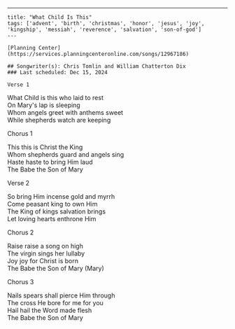 ---
    title: "What Child Is This"
    tags: ['advent', 'birth', 'christmas', 'honor', 'jesus', 'joy', 'kingship', 'messiah', 'reverence', 'salvation', 'son-of-god']
    ---

    [Planning Center](https://services.planningcenteronline.com/songs/12967186)

    ## Songwriter(s): Chris Tomlin and William Chatterton Dix
    ### Last scheduled: Dec 15, 2024          

    Verse 1  
  
What Child is this who laid to rest  
On Mary's lap is sleeping  
Whom angels greet with anthems sweet  
While shepherds watch are keeping  
  
Chorus 1  
  
This this is Christ the King  
Whom shepherds guard and angels sing  
Haste haste to bring Him laud  
The Babe the Son of Mary  
  
Verse 2  
  
So bring Him incense gold and myrrh  
Come peasant king to own Him  
The King of kings salvation brings  
Let loving hearts enthrone Him  
  
Chorus 2  
  
Raise raise a song on high  
The virgin sings her lullaby  
Joy joy for Christ is born  
The Babe the Son of Mary (Mary)  
  
Chorus 3  
  
Nails spears shall pierce Him through  
The cross He bore for me for you  
Hail hail the Word made flesh  
The Babe the Son of Mary
    